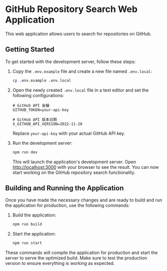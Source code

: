 # GitHub Repository Search Web Application

This web application allows users to search for repositories on GitHub.

## Getting Started

To get started with the development server, follow these steps:

1. Copy the `.env.example` file and create a new file named `.env.local`:

   ```bash
   cp .env.example .env.local
   ```

2. Open the newly created `.env.local` file in a text editor and set the following configurations:

   ```env
   # GitHub API 金鑰
   GITHUB_TOKEN=your-api-key

   # GitHub API 版本日期
   X_GITHUB_API_VERSION=2022-11-28
   ```

   Replace `your-api-key` with your actual GitHub API key.

3. Run the development server:

   ```bash
   npm run dev
   ```

   This will launch the application's development server. Open [http://localhost:3000](http://localhost:3000) with your browser to see the result. You can now start working on the GitHub repository search functionality.

## Building and Running the Application

Once you have made the necessary changes and are ready to build and run the application for production, use the following commands:

1. Build the application:

   ```bash
   npm run build
   ```

2. Start the application:

   ```bash
   npm run start
   ```

These commands will compile the application for production and start the server to serve the optimized build. Make sure to test the production version to ensure everything is working as expected.
